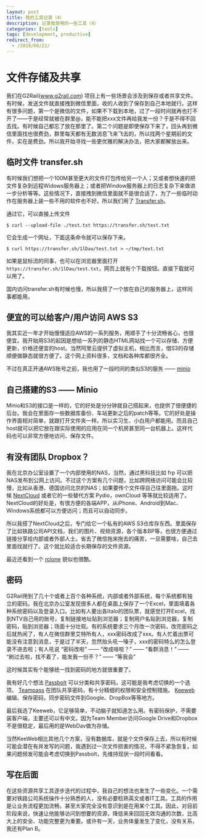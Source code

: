```yaml
---
layout: post
title: 我的工具记录（4）
description: 记录我使用的一些工具（4）
categories: [tools]
tags: [development, productive]
redirect_from:
  - /2019/08/22/
---
```


# 文件存储及共享

我们在G2Rail(www.g2rail.com) 项目上有一些场景会涉及到保存或者共享文件。有时候，发送文件就直接拽到微信里面，收的人收到了保存到自己本地就行。这样有很多问题，第一个是微信的文件，如果不下载到本地，过了一段时间就再也打不开了——于是经常就被在群里@，能不能把xxx文件再给我发一份？于是不得不回去找。有时候自己都忘了放在那里了。第二个问题是即使保存下来了，回头再到微信里面找也很费劲，群里每天都有无数消息飞来飞去的，所以找两个星期前的文件，实在是费劲。所以我开始寻找一些更优雅的解决办法，把大家都解放出来。

## 临时文件 transfer.sh

有时候我们想把一个100M甚至更大的文件打包传给另一个人；又或者想快速的把文件复杂到远程Widows服务器上；或者把Window服务器上的日志复杂下来做进一步分析等等。这些情况下，直接拽到微信里面就不是很合适了，为了一些临时动作在服务器上装一些不用的软件也不好。所以我们用了 [Transfer.sh](https://github.com/dutchcoders/transfer.sh)。

通过它，可以直接上传文件
```
$ curl --upload-file ./test.txt https://transfer.sh/test.txt
```

它会生成一个网址，下面这条命令就可以保存下来。

```
$ curl https://transfer.sh/1lDau/test.txt > ~/tmp/text.txt
```

如果是鼠标流的同事，也可以在浏览器里面打开 ```https://transfer.sh/1lDau/test.txt```，网页上就有个下载按钮。直接下载就可以用了。

国内访问transfer.sh有时候也慢，所以我搭了一个放在自己的服务器上，这样同事都能用。

## 便宜的可以给客户/用户访问 AWS S3

我其实近一年才开始慢慢适应AWS的一系列服务，用顺手了十分流畅省心，也很便宜。我开始用S3的起因是想给一系列的静态HTML网站找一个可以存储、方便更新，价格还便宜的host。当然阿里云提供了虚拟主机，相比而言，借S3的存储顺便做静态就很方便了。这个网上资料很多，文档和各种库都很齐全。

不过在真正开通AWS账号之前，我也用了一段时间的类似S3的服务 —— [minio](https://github.com/minio/minio) 

## 自己搭建的S3 —— Minio 

Minio和S3的接口是一样的，它的好处是分分钟就自己搭起来，也提供了很便捷的后台。我会在里面存一些数据库备份、车站更新之后的patch等等。它的好处是操作界面相对简单，就跟打开文件夹一样。所以实习生、小白用户都能用。而且自己host就可以把它放在跟实际使用的应用在同一个机房甚至同一台机器上。这样代码也可以非常方便地访问、保存文件。

## 有没有团队 Dropbox？

我在北京办公室设置了一个内部使用的NAS，当然，通过黑科技比如 frp 可以把NAS发布到公网上访问。不过这个方案有几个问题，比如跨网络访问可能会比较慢，比如从香港、德国访问北京的NAS；如果要传个文件得自己往里面拖。这时候 [NextCloud](https://github.com/nextcloud/android) 或者它的一些替代方案 Pydio，ownCloud 等等就比较适用了。NextCloud的好处是，有很方便的各端APP，从iPhone、Android到Mac、Windows系统都可以方便访问；而且可以自动同步。

所以我搭了NextCloud之后，专门给它一个私有的AWS S3仓库存东西。里面保存了比如铁路公司API文档，我们的图片、视频资源，各个版本BP等，也很方便通过链接分享给内部或者外部人士。省去了微信拖来拖去的痛苦，一旦需要啥，自己去里面找就行了。这个就比较适合长期保存的文件资源。

最近还看到一个 [rclone](https://github.com/rclone/rclone) 貌似也很酷。

## 密码

G2Rail用到了几十个或者上百个各种系统，内部或者外部系统，每个系统都有独立的密码。我在北京办公室发现很多人都在桌面上保存了一个Excel，里面填着各种系统密码以及登录入口。比如有人要出各Italo的团队票，就感觉打开Excel，找到NTV自己用的账号，复制链接地址贴到浏览器；复制用户名贴到浏览器，复制密码，贴到浏览器；场面十分壮观。有的系统要求三个月改一次密码，改完密码之后就热闹了，有人在微信群里艾特所有人，xxx密码改成了xxx。有人忙着出票可能没有注意到消息，于是过了半天，忽然抬头吼一嗓子，xxx的密码特么的怎么登录不进去啦；有人吼说
“密码改啦” 
—— “改成啥啦？” 
—— “看群消息！”
—— “刷过去啦，找不着了，能发我一份不？”
—— “等我会”

这时候其实有个能够统一找到密码的地方就很重要了。

我有好几个想法
[Passbolt](https://www.passbolt.com/) 可以分类和共享密码，这可能是我考虑切换的一个选项。
[Teampass](https://teampass.net/) 在团队共享密码，有十分精细的权限和安全控制措施。
[Keeweb](https://keeweb.info/) 编辑、保存密码，同步密码文件到Google、DropBox等等地方。

最后我选了Keeweb，它足够简单，不动脑子就知道怎么用。有密码保护，不需要装客户端，主要还可以有中文。因为Team Member访问Google Drive和Dropbox不是很稳定，最后用的是WebDav做为存储。

当然KeeWeb相比其他几个方案，没有数据库，就是个文件保存上去，所以有时候可能会潜在有并发写的问题，我遇到过一次文件损害的情况，不得不紧急恢复。如果问题频发可能会考虑切换到Passbolt，先维持现状一段时间看看。

## 写在后面
在这些资源共享工具逐步迭代的过程中，我自己的想法也发生了一些变化。一个需要对铁路公司系统操作十分熟悉的人，没有必要稔熟英文或者IT工具。工具的作用是让业务流程更加流畅，甚至大家完全没有意识到是在用某个工具。因此，对目前阶段来说，快速让他能够访问到想要的资源，降低来来回回无效沟通的次数，比高大上的安全、功能完整更为重要。或许有一天，业务体量发生了变化，没有关系，我还有Plan B。